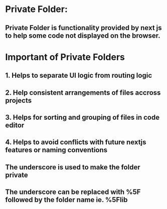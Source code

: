 # Private Folder:
## Private Folder is functionality provided by next js to help some code not displayed on the browser.
# Important of Private Folders
## 1. Helps to separate UI logic from routing logic
## 2. Help consistent arrangements of files accross projects
## 3. Helps for sorting and grouping of files in code editor
## 4. Helps to avoid conflicts with future nextjs features or naming conventions

## The underscore is used to make the folder private
## The underscore can be replaced with %5F followed by the folder name ie. %5Flib